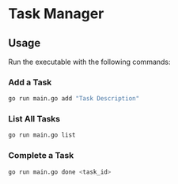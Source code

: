 # Task Manager

## Usage

Run the executable with the following commands:

### Add a Task

```sh
go run main.go add "Task Description"
```

### List All Tasks

```sh
go run main.go list
```

### Complete a Task

```sh
go run main.go done <task_id>
```
